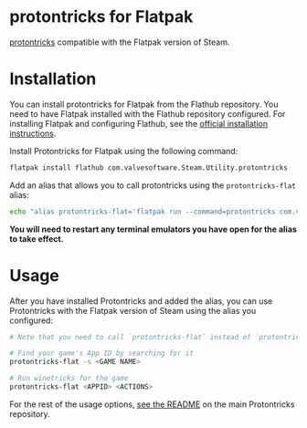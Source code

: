 protontricks for Flatpak
========================

[protontricks](https://github.com/Matoking/protontricks) compatible with the Flatpak version of Steam.

# Installation

You can install protontricks for Flatpak from the Flathub repository. You need to have Flatpak installed with the Flathub repository configured. For installing Flatpak and configuring Flathub, see the [official installation instructions](https://flatpak.org/setup/).

Install Protontricks for Flatpak using the following command:

```sh
flatpak install flathub com.valvesoftware.Steam.Utility.protontricks
```

Add an alias that allows you to call protontricks using the `protontricks-flat` alias:

```sh
echo "alias protontricks-flat='flatpak run --command=protontricks com.valvesoftware.Steam --no-runtime'" >> ~/.bashrc
```

**You will need to restart any terminal emulators you have open for the alias to take effect.**

# Usage

After you have installed Protontricks and added the alias, you can use Protontricks with the Flatpak version of Steam using the alias you configured:

```sh
# Note that you need to call `protontricks-flat` instead of `protontricks`

# Find your game's App ID by searching for it
protontricks-flat -s <GAME NAME>

# Run winetricks for the game
protontricks-flat <APPID> <ACTIONS>
```

For the rest of the usage options, [see the README](https://github.com/Matoking/protontricks/blob/master/README.md) on the main Protontricks repository.
